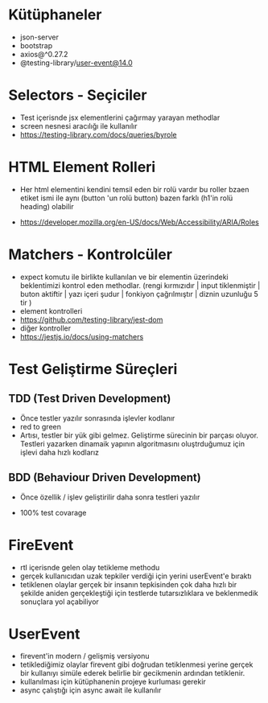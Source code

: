 # Kütüphaneler

- json-server
- bootstrap
- axios@^0.27.2
- @testing-library/user-event@14.0

# Selectors - Seçiciler

- Test içerisnde jsx elementlerini çağırmay yarayan methodlar
- screen nesnesi aracılığı ile kullanılır
- https://testing-library.com/docs/queries/byrole

# HTML Element Rolleri

- Her html elementini kendini temsil eden bir rolü vardır bu roller bzaen etiket ismi ile aynı (button 'un rolü button) bazen farklı (h1'in rolü heading) olabilir

- https://developer.mozilla.org/en-US/docs/Web/Accessibility/ARIA/Roles

# Matchers - Kontrolcüler

- expect komutu ile birlikte kullanılan ve bir elementin üzerindeki beklentimizi kontrol eden methodlar. (rengi kırmızıdır | input tiklenmiştir | buton aktiftir | yazı içeri şudur | fonkiyon çağrılmıştır | diznin uzunluğu 5 tir )
- element kontrolleri
- https://github.com/testing-library/jest-dom
- diğer kontroller
- https://jestjs.io/docs/using-matchers



# Test Geliştirme Süreçleri


## TDD (Test Driven Development)

- Önce testler yazılır sonrasında işlevler kodlanır
- red to green
- Artısı, testler bir yük gibi gelmez. Geliştirme sürecinin bir parçası oluyor. Testleri yazarken dinamaik yapının algoritmasını oluştrduğumuz için işlevi daha hızlı kodlarız

## BDD (Behaviour Driven Development)

- Önce özellik / işlev geliştirilir daha sonra testleri yazılır

- 100% test covarage

# FireEvent

- rtl içerisnde gelen olay tetikleme methodu
- gerçek kullanıcıdan uzak tepkiler verdiği için yerini userEvent'e bıraktı
- tetiklenen olaylar gerçek bir insanın tepkisinden çok daha hızlı bir şekilde aniden gerçekleştiği için testlerde tutarsızlıklara ve beklenmedik sonuçlara yol açabiliyor

# UserEvent

- firevent'in modern / gelişmiş versiyonu
- tetiklediğimiz olaylar firevent gibi doğrudan tetiklenmesi yerine gerçek bir kullanıyı simüle ederek belirlie bir gecikmenin ardından tetiklenir.
- kullanılması için kütüphanenin projeye kurluması gerekir
- async çalıştığı için async await ile kullanılır

